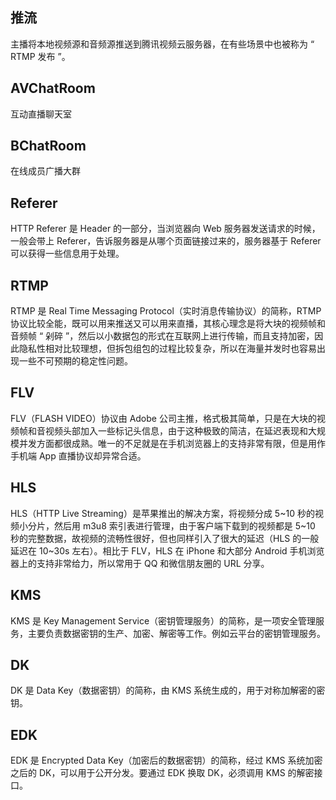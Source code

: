 ## 推流
主播将本地视频源和音频源推送到腾讯视频云服务器，在有些场景中也被称为 “ RTMP 发布 ”。

## AVChatRoom 
互动直播聊天室

## BChatRoom 
在线成员广播大群 

## Referer
HTTP Referer 是 Header 的一部分，当浏览器向 Web 服务器发送请求的时候，一般会带上 Referer，告诉服务器是从哪个页面链接过来的，服务器基于 Referer 可以获得一些信息用于处理。

## RTMP
RTMP 是 Real Time Messaging Protocol（实时消息传输协议）的简称，RTMP 协议比较全能，既可以用来推送又可以用来直播，其核心理念是将大块的视频帧和音频帧 “ 剁碎 ”，然后以小数据包的形式在互联网上进行传输，而且支持加密，因此隐私性相对比较理想，但拆包组包的过程比较复杂，所以在海量并发时也容易出现一些不可预期的稳定性问题。

## FLV
FLV（FLASH VIDEO）协议由 Adobe 公司主推，格式极其简单，只是在大块的视频帧和音视频头部加入一些标记头信息，由于这种极致的简洁，在延迟表现和大规模并发方面都很成熟。唯一的不足就是在手机浏览器上的支持非常有限，但是用作手机端 App 直播协议却异常合适。

## HLS 
HLS（HTTP Live Streaming）是苹果推出的解决方案，将视频分成 5~10 秒的视频小分片，然后用 m3u8 索引表进行管理，由于客户端下载到的视频都是 5~10 秒的完整数据，故视频的流畅性很好，但也同样引入了很大的延迟（HLS 的一般延迟在 10~30s 左右）。相比于 FLV，HLS 在 iPhone 和大部分 Android 手机浏览器上的支持非常给力，所以常用于 QQ 和微信朋友圈的 URL 分享。

## KMS
KMS 是 Key Management Service（密钥管理服务）的简称，是一项安全管理服务，主要负责数据密钥的生产、加密、解密等工作。例如云平台的密钥管理服务。

## DK
DK 是 Data Key（数据密钥）的简称，由 KMS 系统生成的，用于对称加解密的密钥。

## EDK
EDK 是 Encrypted Data Key（加密后的数据密钥）的简称，经过 KMS 系统加密之后的 DK，可以用于公开分发。要通过 EDK 换取 DK，必须调用 KMS 的解密接口。
